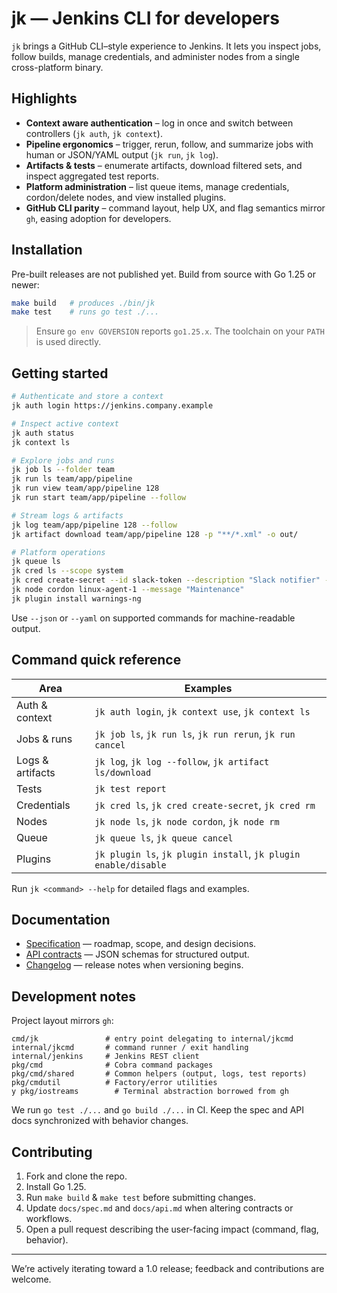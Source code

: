# jk — Jenkins CLI for developers

`jk` brings a GitHub CLI–style experience to Jenkins. It lets you inspect jobs, follow builds, manage credentials, and administer nodes from a single cross-platform binary.

## Highlights

- **Context aware authentication** – log in once and switch between controllers (`jk auth`, `jk context`).
- **Pipeline ergonomics** – trigger, rerun, follow, and summarize jobs with human or JSON/YAML output (`jk run`, `jk log`).
- **Artifacts & tests** – enumerate artifacts, download filtered sets, and inspect aggregated test reports.
- **Platform administration** – list queue items, manage credentials, cordon/delete nodes, and view installed plugins.
- **GitHub CLI parity** – command layout, help UX, and flag semantics mirror `gh`, easing adoption for developers.

## Installation

Pre-built releases are not published yet. Build from source with Go 1.25 or newer:

```bash
make build   # produces ./bin/jk
make test    # runs go test ./...
```

> Ensure `go env GOVERSION` reports `go1.25.x`. The toolchain on your `PATH` is used directly.

## Getting started

```bash
# Authenticate and store a context
jk auth login https://jenkins.company.example

# Inspect active context
jk auth status
jk context ls

# Explore jobs and runs
jk job ls --folder team
jk run ls team/app/pipeline
jk run view team/app/pipeline 128
jk run start team/app/pipeline --follow

# Stream logs & artifacts
jk log team/app/pipeline 128 --follow
jk artifact download team/app/pipeline 128 -p "**/*.xml" -o out/

# Platform operations
jk queue ls
jk cred ls --scope system
jk cred create-secret --id slack-token --description "Slack notifier" --from-stdin < token.txt
jk node cordon linux-agent-1 --message "Maintenance"
jk plugin install warnings-ng
```

Use `--json` or `--yaml` on supported commands for machine-readable output.

## Command quick reference

| Area        | Examples |
|-------------|----------|
| Auth & context | `jk auth login`, `jk context use`, `jk context ls` |
| Jobs & runs | `jk job ls`, `jk run ls`, `jk run rerun`, `jk run cancel` |
| Logs & artifacts | `jk log`, `jk log --follow`, `jk artifact ls/download` |
| Tests | `jk test report` |
| Credentials | `jk cred ls`, `jk cred create-secret`, `jk cred rm` |
| Nodes | `jk node ls`, `jk node cordon`, `jk node rm` |
| Queue | `jk queue ls`, `jk queue cancel` |
| Plugins | `jk plugin ls`, `jk plugin install`, `jk plugin enable/disable` |

Run `jk <command> --help` for detailed flags and examples.

## Documentation

- [Specification](docs/spec.md) — roadmap, scope, and design decisions.
- [API contracts](docs/api.md) — JSON schemas for structured output.
- [Changelog](docs/CHANGELOG.md) — release notes when versioning begins.

## Development notes

Project layout mirrors `gh`:

```
cmd/jk               # entry point delegating to internal/jkcmd
internal/jkcmd       # command runner / exit handling
internal/jenkins     # Jenkins REST client
pkg/cmd              # Cobra command packages
pkg/cmd/shared       # Common helpers (output, logs, test reports)
pkg/cmdutil          # Factory/error utilities
y pkg/iostreams        # Terminal abstraction borrowed from gh
```

We run `go test ./...` and `go build ./...` in CI. Keep the spec and API docs synchronized with behavior changes.

## Contributing

1. Fork and clone the repo.
2. Install Go 1.25.
3. Run `make build` & `make test` before submitting changes.
4. Update `docs/spec.md` and `docs/api.md` when altering contracts or workflows.
5. Open a pull request describing the user-facing impact (command, flag, behavior).

---

We’re actively iterating toward a 1.0 release; feedback and contributions are welcome.
